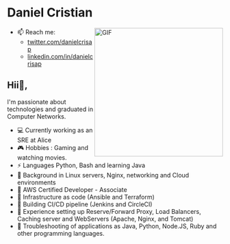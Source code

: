 # Daniel Cristian

<img align="right" width="300" alt="GIF" src="https://i.pinimg.com/originals/e4/26/70/e426702edf874b181aced1e2fa5c6cde.gif" />

* 📫 Reach me:
  - [twitter.com/danielcrisap](https://twitter.com/danielcrisap)
  - [linkedin.com/in/danielcrisap](https://www.linkedin.com/in/danielcrisap/)

## Hii👋,

 I'm passionate about technologies and graduated in Computer Networks.

- 💻 Currently working as an SRE at Alice
- :video_game:  Hobbies : Gaming and watching movies.
- ⚡ Languages Python, Bash and learning Java
- :telescope: Background in Linux servers, Nginx, networking and Cloud environments 
- :blue_book: AWS Certified Developer - Associate
- :closed_lock_with_key: Infrastructure as code (Ansible and Terraform)
- :construction_worker: Building CI/CD pipeline (Jenkins and CircleCI)
- :satellite: Experience setting up Reserve/Forward Proxy, Load Balancers, Caching server and WebServers (Apache, Nginx, and Tomcat)
- :eyes: Troubleshooting of applications as Java, Python, Node.JS, Ruby and other programming languages. 
